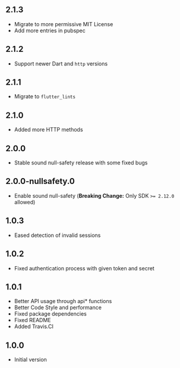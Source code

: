 ## 2.1.3

- Migrate to more permissive MIT License
- Add more entries in pubspec

## 2.1.2

- Support newer Dart and `http` versions

## 2.1.1

- Migrate to `flutter_lints`

## 2.1.0

- Added more HTTP methods

## 2.0.0

- Stable sound null-safety release with some fixed bugs

## 2.0.0-nullsafety.0

- Enable sound null-safety (**Breaking Change:** Only SDK `>= 2.12.0` allowed)

## 1.0.3

- Eased detection of invalid sessions

## 1.0.2

- Fixed authentication process with given token and secret

## 1.0.1

- Better API usage through api* functions
- Better Code Style and performance
- Fixed package dependencies
- Fixed README
- Added Travis.CI

## 1.0.0

- Initial version
